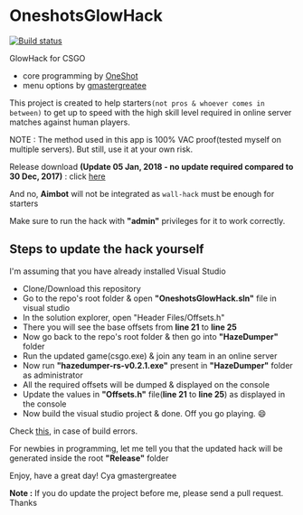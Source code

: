 # OneshotsGlowHack

[![Build status](https://ci.appveyor.com/api/projects/status/enmj9qcsp5lp7h84?svg=true)](https://ci.appveyor.com/project/gmastergreatee/oneshotsglowhack)

GlowHack for CSGO
- core programming by [OneShot](https://github.com/OneshotGH)
- menu options by [gmastergreatee](https://github.com/gmastergreatee)

This project is created to help starters`(not pros & whoever comes in between)` to get up to speed with the high skill level required in online server matches against human players.

NOTE : The method used in this app is 100% VAC proof(tested myself on multiple servers). But still, use it at your own risk.

Release download __(Update 05 Jan, 2018 - no update required compared to 30 Dec, 2017)__ : click [here](https://ci.appveyor.com/project/gmastergreatee/oneshotsglowhack/build/artifacts)

And no, __Aimbot__ will not be integrated as `wall-hack` must be enough for starters

Make sure to run the hack with __"admin"__ privileges for it to work correctly.

## Steps to update the hack yourself

I'm assuming that you have already installed Visual Studio

- Clone/Download this repository
- Go to the repo's root folder & open __"OneshotsGlowHack.sln"__ file in visual studio
- In the solution explorer, open "Header Files/Offsets.h"
- There you will see the base offsets from __line 21__ to __line 25__
- Now go back to the repo's root folder & then go into __"HazeDumper"__ folder
- Run the updated game(csgo.exe) & join any team in an online server
- Now run __"hazedumper-rs-v0.2.1.exe"__ present in __"HazeDumper"__ folder as administrator
- All the required offsets will be dumped & displayed on the console
- Update the values in __"Offsets.h"__ file(__line 21__ to __line 25__) as displayed in the console
- Now build the visual studio project & done. Off you go playing. :smile:

Check [this](https://github.com/gmastergreatee/OneshotsGlowHack/issues/2#issuecomment-355546809), in case of build errors.

For newbies in programming, let me tell you that the updated hack will be generated inside the root __"Release"__ folder

Enjoy, have a great day!
Cya
gmastergreatee

__Note :__ If you do update the project before me, please send a pull request. Thanks
